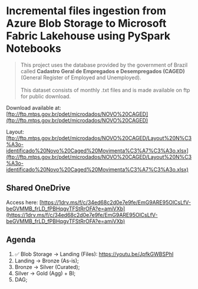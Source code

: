 # Incremental files ingestion from Azure Blob Storage to Microsoft Fabric Lakehouse using PySpark Notebooks  

> This project uses the database provided by the government of Brazil called **Cadastro Geral de Empregados e Desempregados (CAGED)** (General Register of Employed and Unemployed).<br><br>
> This dataset consists of monthly .txt files and is made available on ftp for public download.  <br> 
  
Download available at: [ftp://ftp.mtps.gov.br/pdet/microdados/NOVO%20CAGED](ftp://ftp.mtps.gov.br/pdet/microdados/NOVO%20CAGED)   

Layout: [ftp://ftp.mtps.gov.br/pdet/microdados/NOVO%20CAGED/Layout%20N%C3%A3o-identificado%20Novo%20Caged%20Movimenta%C3%A7%C3%A3o.xlsx](ftp://ftp.mtps.gov.br/pdet/microdados/NOVO%20CAGED/Layout%20N%C3%A3o-identificado%20Novo%20Caged%20Movimenta%C3%A7%C3%A3o.xlsx)  <br> 


## Shared OneDrive 
Access here: [https://1drv.ms/f/c/34ed68c2d0e7e9fe/EmG9ARE95OlCsLfV-beGVMMB_frLD_fPBHqgvTFStRrOFA?e=amiVXb](https://1drv.ms/f/c/34ed68c2d0e7e9fe/EmG9ARE95OlCsLfV-beGVMMB_frLD_fPBHqgvTFStRrOFA?e=amiVXb)  


## Agenda  

1. ✅ Blob Storage -> Landing (Files): https://youtu.be/JpfkGWBSPhI  
2. Landing -> Bronze (As-is);  
3. Bronze -> Silver (Curated);  
4. Silver -> Gold (Agg) + BI;  
5. DAG;  
   